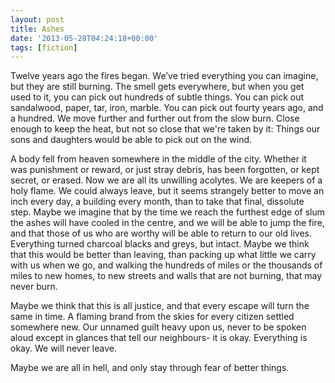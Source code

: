 ```yaml
---
layout: post
title: Ashes
date: '2013-05-28T04:24:18+00:00'
tags: [fiction]
---
```


Twelve years ago the fires began. We’ve tried everything you can imagine, but they are still burning. The smell gets everywhere, but when you get used to it, you can pick out hundreds of subtle things. You can pick out sandalwood, paper, tar, iron, marble. You can pick out fourty years ago, and a hundred. We move further and further out from the slow burn. Close enough to keep the heat, but not so close that we're taken by it: Things our sons and daughters would be able to pick out on the wind.
<!--more-->

A body fell from heaven somewhere in the middle of the city. Whether it was punishment or reward, or just stray debris, has been forgotten, or kept secret, or erased. Now we are all its unwilling acolytes. We are keepers of a holy flame. We could always leave, but it seems strangely better to move an inch every day, a building every month, than to take that final, dissolute step. Maybe we imagine that by the time we reach the furthest edge of slum the ashes will have cooled in the centre, and we will be able to jump the fire, and that those of us who are worthy will be able to return to our old lives. Everything turned charcoal blacks and greys, but intact. Maybe we think that this would be better than leaving, than packing up what little we carry with us when we go, and walking the hundreds of miles or the thousands of miles to new homes, to new streets and walls that are not burning, that may never burn.


Maybe we think that this is all justice, and that every escape will turn the same in time. A flaming brand from the skies for every citizen settled somewhere new. Our unnamed guilt heavy upon us, never to be spoken aloud except in glances that tell our neighbours- it is okay. Everything is okay. We will never leave.


Maybe we are all in hell, and only stay through fear of better things.

